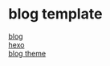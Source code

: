 # blog template
[blog](https://github.com/cfxmj2014)  
[hexo](https://hexo.io)  
[blog theme](https://github.com/theme-next/hexo-theme-next)  

